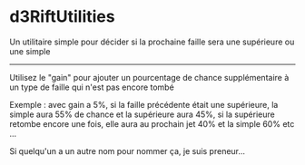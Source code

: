 # d3RiftUtilities
Un utilitaire simple pour décider si la prochaine faille sera une supérieure ou une simple

___

Utilisez le "gain" pour ajouter un pourcentage de chance supplémentaire à un type de faille qui n'est pas encore tombé

Exemple : avec gain a 5%, si la faille précédente était une supérieure, la simple aura 55% de chance et la supérieure aura 45%,
si la supérieure retombe encore une fois, elle aura au prochain jet 40% et la simple 60% etc ...

Si quelqu'un a un autre nom pour nommer ça, je suis preneur...
